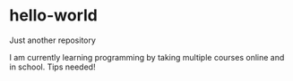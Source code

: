 # hello-world
Just another repository

I am currently learning programming by taking multiple courses online and in school. Tips needed!
